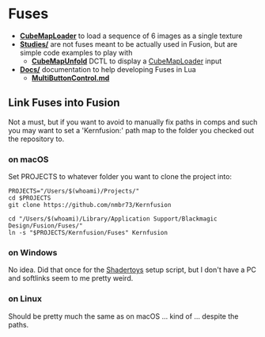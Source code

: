# Fuses

- **[CubeMapLoader](CubeMapLoader.md)** to load a sequence of 6 images as a single texture
- **[Studies/](Studies/README.md)** are not fuses meant to be actually used in Fusion, but are simple code examples to play with
  - **[CubeMapUnfold](Studies/CubeMapUnfold.md)** DCTL to display a [CubeMapLoader](CubeMapLoader.md) input
- **[Docs/](Docs/README.md)** documentation to help developing Fuses in Lua
  - **[MultiButtonControl.md](Docs/MultiButtonControl.md)**

## Link Fuses into Fusion

Not a must, but if you want to avoid to manually fix paths in comps and such you may want to set a 'Kernfusion:' path map to the folder you checked out the repository to.

### on macOS

Set PROJECTS to whatever folder you want to clone the project into:

    PROJECTS="/Users/$(whoami)/Projects/"
    cd $PROJECTS
    git clone https://github.com/nmbr73/Kernfusion

    cd "/Users/$(whoami)/Library/Application Support/Blackmagic Design/Fusion/Fuses/"
    ln -s "$PROJECTS/Kernfusion/Fuses" Kernfusion

### on Windows

No idea. Did that once for the [Shadertoys](https://nmbr73.github.io/Shadertoys/) setup script, but I don't have a PC and softlinks seem to me pretty weird.

### on Linux

Should be pretty much the same as on macOS ... kind of ... despite the paths.

